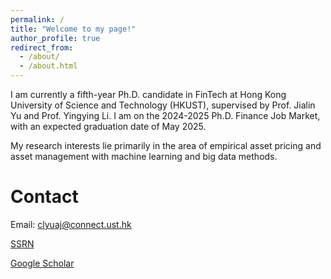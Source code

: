 ```yaml
---
permalink: /
title: "Welcome to my page!"
author_profile: true
redirect_from: 
  - /about/
  - /about.html
---
```

I am currently a fifth-year Ph.D. candidate in FinTech at Hong Kong University of Science and Technology (HKUST), supervised by Prof. Jialin Yu and Prof. Yingying Li. I am on the 2024-2025 Ph.D. Finance Job Market, with an expected graduation date of May 2025.

My research interests lie primarily in the area of empirical asset pricing and asset management with machine learning and big data methods. 

Contact
======
Email: clyuaj@connect.ust.hk

[SSRN](https://papers.ssrn.com/sol3/cf_dev/AbsByAuth.cfm?per_id=4506722)

[Google Scholar](https://scholar.google.com/citations?user=AbIjKP0AAAAJ&hl=en)
